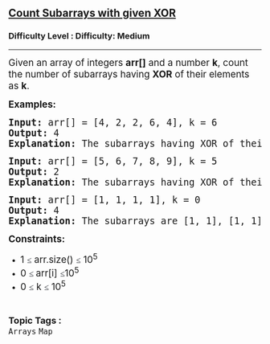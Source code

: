 <h2><a href="https://www.geeksforgeeks.org/problems/count-subarray-with-given-xor/1">Count Subarrays with given XOR</a></h2><h3>Difficulty Level : Difficulty: Medium</h3><hr><div class="problems_problem_content__Xm_eO"><p><span style="font-size: 14pt;">Given an array of integers <strong>arr[]</strong> and a number <strong>k</strong>, count the number of subarrays having <strong>XOR</strong> of their elements as <strong>k</strong>.</span></p>
<p><span style="font-size: 14pt;"><strong>Examples:&nbsp;<br></strong></span></p>
<pre><span style="font-size: 14pt;"><strong>Input:</strong> arr[] = [4, 2, 2, 6, 4], k = 6</span><br><span style="font-size: 14pt;"><strong>Output:</strong> 4</span><br><span style="font-size: 14pt;"><strong>Explanation:</strong> The subarrays having XOR of their elements as 6 are [4, 2], [4, 2, 2, 6, 4], [2, 2, 6], and [6]. Hence, the answer is 4.</span></pre>
<pre><span style="font-size: 14pt;"><strong>Input:</strong> arr[] = [5, 6, 7, 8, 9], k = 5</span><br><span style="font-size: 14pt;"><strong>Output:</strong> 2</span><br><span style="font-size: 14pt;"><strong>Explanation:</strong> The subarrays having XOR of their elements as 5 are [5] and [5, 6, 7, 8, 9]. Hence, the answer is 2.</span></pre>
<pre><span style="font-size: 14pt;"><strong>Input:</strong> arr[] = [1, 1, 1, 1], k = 0</span><br><span style="font-size: 14pt;"><strong>Output:</strong> 4</span><br><span style="font-size: 14pt;"><strong>Explanation:</strong> The subarrays are [1, 1], [1, 1], [1, 1] and [1, 1, 1, 1].</span></pre>
<p><span style="font-size: 14pt;"><strong>Constraints:</strong></span></p>
<ul>
<li><span style="font-size: 14pt;">1&nbsp;<span style="color: rgb(30, 34, 41); font-family: Nunito; font-size: 17px; background-color: rgb(255, 255, 255); --darkreader-inline-color: var(--darkreader-text-1e2229, #d2cec8); --darkreader-inline-bgcolor: var(--darkreader-background-ffffff, #181a1b);" data-darkreader-inline-color="" data-darkreader-inline-bgcolor="">≤</span>&nbsp;arr.size()&nbsp;<span style="color: rgb(30, 34, 41); font-family: Nunito; font-size: 17px; background-color: rgb(255, 255, 255); --darkreader-inline-color: var(--darkreader-text-1e2229, #d2cec8); --darkreader-inline-bgcolor: var(--darkreader-background-ffffff, #181a1b);" data-darkreader-inline-color="" data-darkreader-inline-bgcolor="">≤</span>&nbsp;10<sup>5</sup></span></li>
<li><span style="font-size: 14pt;">0&nbsp;<span style="color: rgb(30, 34, 41); font-family: Nunito; font-size: 17px; background-color: rgb(255, 255, 255); --darkreader-inline-color: var(--darkreader-text-1e2229, #d2cec8); --darkreader-inline-bgcolor: var(--darkreader-background-ffffff, #181a1b);" data-darkreader-inline-color="" data-darkreader-inline-bgcolor="">≤ </span>arr[i] <span style="color: rgb(30, 34, 41); font-family: Nunito; font-size: 17px; background-color: rgb(255, 255, 255); --darkreader-inline-color: var(--darkreader-text-1e2229, #d2cec8); --darkreader-inline-bgcolor: var(--darkreader-background-ffffff, #181a1b);" data-darkreader-inline-color="" data-darkreader-inline-bgcolor="">≤</span>10<sup>5</sup></span></li>
<li><span style="font-size: 14pt;">0&nbsp;<span style="color: rgb(30, 34, 41); font-family: Nunito; font-size: 17px; background-color: rgb(255, 255, 255); --darkreader-inline-color: var(--darkreader-text-1e2229, #d2cec8); --darkreader-inline-bgcolor: var(--darkreader-background-ffffff, #181a1b);" data-darkreader-inline-color="" data-darkreader-inline-bgcolor="">≤</span> k&nbsp;<span style="color: rgb(30, 34, 41); font-family: Nunito; font-size: 17px; background-color: rgb(255, 255, 255); --darkreader-inline-color: var(--darkreader-text-1e2229, #d2cec8); --darkreader-inline-bgcolor: var(--darkreader-background-ffffff, #181a1b);" data-darkreader-inline-color="" data-darkreader-inline-bgcolor="">≤</span>&nbsp;10<sup>5</sup></span></li>
</ul></div><br><p><span style=font-size:18px><strong>Topic Tags : </strong><br><code>Arrays</code>&nbsp;<code>Map</code>&nbsp;